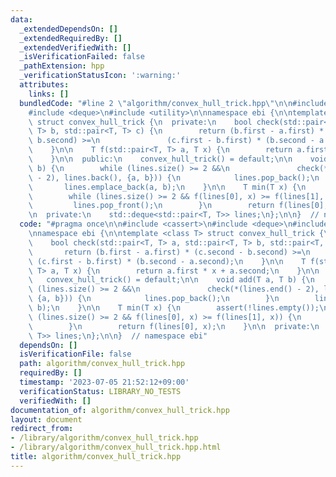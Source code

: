 ```yaml
---
data:
  _extendedDependsOn: []
  _extendedRequiredBy: []
  _extendedVerifiedWith: []
  _isVerificationFailed: false
  _pathExtension: hpp
  _verificationStatusIcon: ':warning:'
  attributes:
    links: []
  bundledCode: "#line 2 \"algorithm/convex_hull_trick.hpp\"\n\n#include <cassert>\n\
    #include <deque>\n#include <utility>\n\nnamespace ebi {\n\ntemplate <class T>\
    \ struct convex_hull_trick {\n  private:\n    bool check(std::pair<T, T> a, std::pair<T,\
    \ T> b, std::pair<T, T> c) {\n        return (b.first - a.first) * (c.second -\
    \ b.second) >=\n               (c.first - b.first) * (b.second - a.second);\n\
    \    }\n\n    T f(std::pair<T, T> a, T x) {\n        return a.first * x + a.second;\n\
    \    }\n\n  public:\n    convex_hull_trick() = default;\n\n    void add(T a, T\
    \ b) {\n        while (lines.size() >= 2 &&\n               check(*(lines.end()\
    \ - 2), lines.back(), {a, b})) {\n            lines.pop_back();\n        }\n \
    \       lines.emplace_back(a, b);\n    }\n\n    T min(T x) {\n        assert(!lines.empty());\n\
    \        while (lines.size() >= 2 && f(lines[0], x) >= f(lines[1], x)) {\n   \
    \         lines.pop_front();\n        }\n        return f(lines[0], x);\n    }\n\
    \n  private:\n    std::deque<std::pair<T, T>> lines;\n};\n\n}  // namespace ebi\n"
  code: "#pragma once\n\n#include <cassert>\n#include <deque>\n#include <utility>\n\
    \nnamespace ebi {\n\ntemplate <class T> struct convex_hull_trick {\n  private:\n\
    \    bool check(std::pair<T, T> a, std::pair<T, T> b, std::pair<T, T> c) {\n \
    \       return (b.first - a.first) * (c.second - b.second) >=\n              \
    \ (c.first - b.first) * (b.second - a.second);\n    }\n\n    T f(std::pair<T,\
    \ T> a, T x) {\n        return a.first * x + a.second;\n    }\n\n  public:\n \
    \   convex_hull_trick() = default;\n\n    void add(T a, T b) {\n        while\
    \ (lines.size() >= 2 &&\n               check(*(lines.end() - 2), lines.back(),\
    \ {a, b})) {\n            lines.pop_back();\n        }\n        lines.emplace_back(a,\
    \ b);\n    }\n\n    T min(T x) {\n        assert(!lines.empty());\n        while\
    \ (lines.size() >= 2 && f(lines[0], x) >= f(lines[1], x)) {\n            lines.pop_front();\n\
    \        }\n        return f(lines[0], x);\n    }\n\n  private:\n    std::deque<std::pair<T,\
    \ T>> lines;\n};\n\n}  // namespace ebi"
  dependsOn: []
  isVerificationFile: false
  path: algorithm/convex_hull_trick.hpp
  requiredBy: []
  timestamp: '2023-07-05 21:52:12+09:00'
  verificationStatus: LIBRARY_NO_TESTS
  verifiedWith: []
documentation_of: algorithm/convex_hull_trick.hpp
layout: document
redirect_from:
- /library/algorithm/convex_hull_trick.hpp
- /library/algorithm/convex_hull_trick.hpp.html
title: algorithm/convex_hull_trick.hpp
---
```

